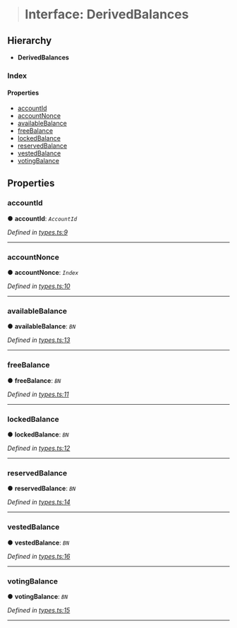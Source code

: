 > # Interface: DerivedBalances

## Hierarchy

* **DerivedBalances**

### Index

#### Properties

* [accountId](_types_.derivedbalances.md#accountid)
* [accountNonce](_types_.derivedbalances.md#accountnonce)
* [availableBalance](_types_.derivedbalances.md#availablebalance)
* [freeBalance](_types_.derivedbalances.md#freebalance)
* [lockedBalance](_types_.derivedbalances.md#lockedbalance)
* [reservedBalance](_types_.derivedbalances.md#reservedbalance)
* [vestedBalance](_types_.derivedbalances.md#vestedbalance)
* [votingBalance](_types_.derivedbalances.md#votingbalance)

## Properties

###  accountId

● **accountId**: *`AccountId`*

*Defined in [types.ts:9](https://github.com/polkadot-js/api/blob/8f89b9d/packages/api-derive/src/types.ts#L9)*

___

###  accountNonce

● **accountNonce**: *`Index`*

*Defined in [types.ts:10](https://github.com/polkadot-js/api/blob/8f89b9d/packages/api-derive/src/types.ts#L10)*

___

###  availableBalance

● **availableBalance**: *`BN`*

*Defined in [types.ts:13](https://github.com/polkadot-js/api/blob/8f89b9d/packages/api-derive/src/types.ts#L13)*

___

###  freeBalance

● **freeBalance**: *`BN`*

*Defined in [types.ts:11](https://github.com/polkadot-js/api/blob/8f89b9d/packages/api-derive/src/types.ts#L11)*

___

###  lockedBalance

● **lockedBalance**: *`BN`*

*Defined in [types.ts:12](https://github.com/polkadot-js/api/blob/8f89b9d/packages/api-derive/src/types.ts#L12)*

___

###  reservedBalance

● **reservedBalance**: *`BN`*

*Defined in [types.ts:14](https://github.com/polkadot-js/api/blob/8f89b9d/packages/api-derive/src/types.ts#L14)*

___

###  vestedBalance

● **vestedBalance**: *`BN`*

*Defined in [types.ts:16](https://github.com/polkadot-js/api/blob/8f89b9d/packages/api-derive/src/types.ts#L16)*

___

###  votingBalance

● **votingBalance**: *`BN`*

*Defined in [types.ts:15](https://github.com/polkadot-js/api/blob/8f89b9d/packages/api-derive/src/types.ts#L15)*

___